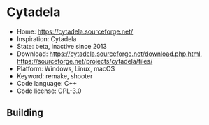 # Cytadela

- Home: https://cytadela.sourceforge.net/
- Inspiration: Cytadela
- State: beta, inactive since 2013
- Download: https://cytadela.sourceforge.net/download.php.html, https://sourceforge.net/projects/cytadela/files/
- Platform: Windows, Linux, macOS
- Keyword: remake, shooter
- Code language: C++
- Code license: GPL-3.0

## Building
